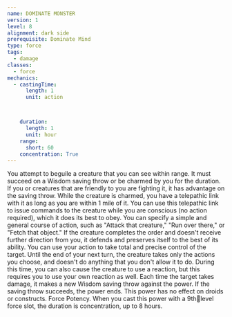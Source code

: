 ```yaml
---
name: DOMINATE MONSTER
version: 1
level: 8
alignment: dark side
prerequisite: Dominate Mind
type: force
tags:
  - damage
classes:
  - force
mechanics:
  - castingTime:
      length: 1
      unit: action



    duration:
      length: 1
      unit: hour
    range:
      short: 60
    concentration: True
---
```

You attempt to beguile a creature that you can see
within range. It must succeed on a Wisdom saving
throw or be charmed by you for the duration. If you or
creatures that are friendly to you are fighting it, it has
advantage on the saving throw.
While the creature is charmed, you have a telepathic
link with it as long as you are within 1 mile of it. You
can use this telepathic link to issue commands to the
creature while you are conscious (no action required),
which it does its best to obey. You can specify a simple
and general course of action, such as "Attack that
creature," "Run over there," or "Fetch that object." If
the creature completes the order and doesn't receive
further direction from you, it defends and preserves
itself to the best of its ability.
You can use your action to take total and precise
control of the target. Until the end of your next turn,
the creature takes only the actions you choose, and
doesn't do anything that you don't allow it to do.
During this time, you can also cause the creature to
use a reaction, but this requires you to use your own
reaction as well.
Each time the target takes damage, it makes a new
Wisdom saving throw against the power. If the saving
throw succeeds, the power ends. This power has no
effect on droids or constructs.
Force Potency. When you cast this power with a 9thlevel force slot, the duration is concentration, up to 8
hours.

    
